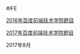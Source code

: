 #IFE

[2016年百度前端技术学院题目](http://ife.baidu.com/2016/task/all)

[2017年百度前端技术学院题目](http://ife.baidu.com/)

2017年8月


